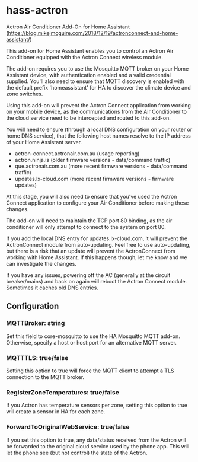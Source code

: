 # hass-actron
Actron Air Conditioner Add-On for Home Assistant (https://blog.mikejmcguire.com/2018/12/19/actronconnect-and-home-assistant/)

This add-on for Home Assistant enables you to control an Actron Air Conditioner equipped with the Actron Connect wireless module. 

The add-on requires you to use the Mosquitto MQTT broker on your Home Assistant device, with authentication enabled and a valid credential supplied. You'll also need to ensure that MQTT discovery is enabled with the default prefix 'homeassistant' for HA to discover the climate device and zone switches.

Using this add-on will prevent the Actron Connect application from working on your mobile device, as the communications from the Air Conditioner to the cloud service need to be intercepted and routed to this add-on.

You will need to ensure (through a local DNS configuration on your router or home DNS service), that the following host names resolve to the IP address of your Home Assistant server.
- actron-connect.actronair.com.au (usage reporting)
- actron.ninja.is (older firmware versions - data/command traffic)
- que.actronair.com.au (more recent firmware versions - data/command traffic)
- updates.lx-cloud.com (more recent firmware versions - firmware updates)

At this stage, you will also need to ensure that you've used the Actron Connect application to configure your Air Conditioner before making these changes.

The add-on will need to maintain the TCP port 80 binding, as the air conditioner will only attempt to connect to the system on port 80.

If you add the local DNS entry for updates.lx-cloud.com, it will prevent the ActronConnect module from auto-updating. Feel free to use auto-updating, but there is a risk that an update will prevent the ActronConnect from working with Home Assistant. If this happens though, let me know and we can investigate the changes.

If you have any issues, powering off the AC (generally at the circuit breaker/mains) and back on again will reboot the Actron Connect module. Sometimes it caches old DNS entries.

## Configuration
### MQTTBroker: string
Set this field to core-mosquitto to use the HA Mosquitto MQTT add-on. Otherwise, specify a host or host:port for an alternative MQTT server.

### MQTTTLS: true/false
Setting this option to true will force the MQTT client to attempt a TLS connection to the MQTT broker.

### RegisterZoneTemperatures: true/false
If you Actron has temperature sensors per zone, setting this option to true will create a sensor in HA for each zone.

### ForwardToOriginalWebService: true/false
If you set this option to true, any data/status received from the Actron will be forwarded to the original cloud service used by the phone app. This will let the phone see (but not control) the state of the Actron.
